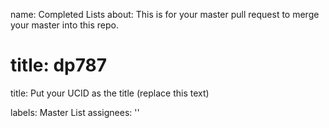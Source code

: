 name: Completed Lists
about: This is for your master pull request to merge your master into this repo.

title: dp787
=======
title: Put your UCID as the title (replace this text)

labels: Master List
assignees: ''